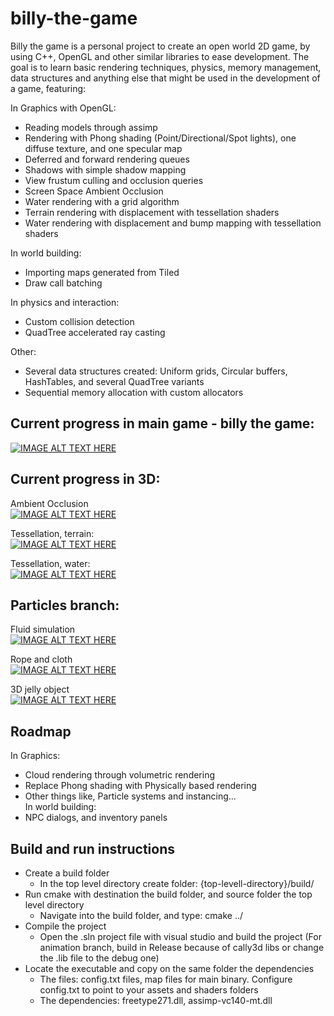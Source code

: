 # billy-the-game
Billy the game is a personal project to create an open world 2D game, by using C++, OpenGL and other similar libraries to ease development. 
The goal is to learn basic rendering techniques, physics, memory 
management, data structures and anything else that might be used 
in the development of a game, featuring:  


In Graphics with OpenGL:  
- Reading models through assimp
- Rendering with Phong shading (Point/Directional/Spot lights), one diffuse texture, and one specular map
- Deferred and forward rendering queues
- Shadows with simple shadow mapping
- View frustum culling and occlusion queries
- Screen Space Ambient Occlusion
- Water rendering with a grid algorithm  
- Terrain rendering with displacement with tessellation shaders  
- Water rendering with displacement and bump mapping with tessellation shaders  

In world building:  
- Importing maps generated from Tiled
- Draw call batching  

In physics and interaction:  
- Custom collision detection
- QuadTree accelerated ray casting  

Other:  
- Several data structures created: Uniform grids, Circular buffers, HashTables, and several QuadTree variants
- Sequential memory allocation with custom allocators  


## Current progress in main game - billy the game:  
[![IMAGE ALT TEXT HERE](https://img.youtube.com/vi/M_0gH1M3FH0/0.jpg)](https://www.youtube.com/watch?v=M_0gH1M3FH0&list=PLocuszpm1snUGVn5kgk-LlLE86c4E2u7H&index=12)

## Current progress in 3D:   
Ambient Occlusion    
[![IMAGE ALT TEXT HERE](https://img.youtube.com/vi/jtVoM0I_rxw/0.jpg)](https://www.youtube.com/watch?v=jtVoM0I_rxw&list=PLocuszpm1snUGVn5kgk-LlLE86c4E2u7H&index=10)

Tessellation, terrain:    
[![IMAGE ALT TEXT HERE](https://img.youtube.com/vi/aVAk7tuQ9Bw/0.jpg)](https://www.youtube.com/watch?v=aVAk7tuQ9Bw&list=PLocuszpm1snWZPt-0sGtqyRBMn3De0Rnq&index=2)

Tessellation, water:    
[![IMAGE ALT TEXT HERE](https://img.youtube.com/vi/AP2Zud0mouY/0.jpg)](https://www.youtube.com/watch?v=AP2Zud0mouY&list=PLocuszpm1snWZPt-0sGtqyRBMn3De0Rnq&index=4)


## Particles branch:  
Fluid simulation  
[![IMAGE ALT TEXT HERE](https://img.youtube.com/vi/GZs0-xvkecA/0.jpg)](https://www.youtube.com/watch?v=GZs0-xvkecA)

Rope and cloth  
[![IMAGE ALT TEXT HERE](https://img.youtube.com/vi/JzwKVZXjkoE/0.jpg)](https://www.youtube.com/watch?v=JzwKVZXjkoE)

3D jelly object  
[![IMAGE ALT TEXT HERE](https://img.youtube.com/vi/LectfDOBszc/0.jpg)](https://www.youtube.com/watch?v=LectfDOBszc)



## Roadmap  
In Graphics:  
- Cloud rendering through volumetric rendering
- Replace Phong shading with Physically based rendering
- Other things like, Particle systems and instancing...  
In world building:  
- NPC dialogs, and inventory panels




## Build and run instructions
- Create a build folder  
  - In the top level directory create folder:  {top-levell-directory}/build/  
- Run cmake with destination the build folder, and source folder the top level directory  
  - Navigate into the build folder, and type: cmake ../
- Compile the project  
  - Open the .sln project file with visual studio and build the project (For animation branch, build in Release because of cally3d libs or change the .lib file to the debug one)
- Locate the executable and copy on the same folder the dependencies  
  - The files: config.txt files, map files for main binary. Configure config.txt to point to your assets and shaders folders 
  - The dependencies: freetype271.dll, assimp-vc140-mt.dll
